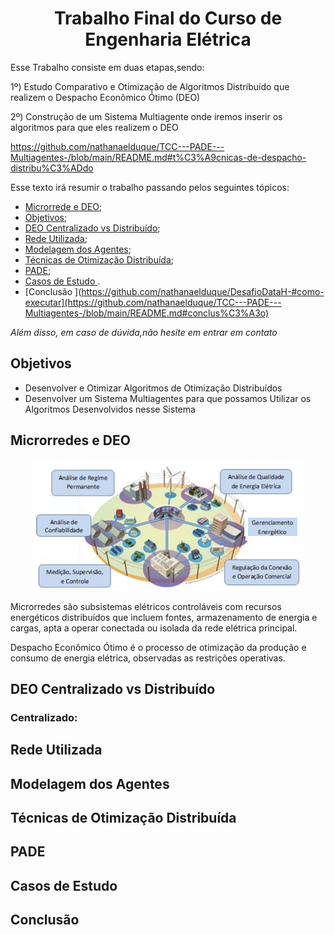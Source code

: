 
<h1 align="center"> Trabalho Final do Curso de Engenharia Elétrica </h1>


Esse Trabalho consiste em duas etapas,sendo:

1º) Estudo Comparativo e Otimização de Algoritmos Distribuído que realizem o Despacho Econômico Ótimo (DEO)

2º) Construção de um Sistema Multiagente onde iremos inserir os algoritmos para que eles realizem o DEO

https://github.com/nathanaelduque/TCC---PADE---Multiagentes-/blob/main/README.md#t%C3%A9cnicas-de-despacho-distribu%C3%ADdo

Esse texto irá resumir o trabalho passando pelos seguintes tópicos:
 * [Microrrede e DEO](https://github.com/nathanaelduque/TCC---PADE---Multiagentes-/blob/main/README.md#microrredes-e-deo);
 * [Objetivos](https://github.com/nathanaelduque/TCC---PADE---Multiagentes-/blob/main/README.md#objetivos);
 * [DEO Centralizado vs Distribuído](https://github.com/nathanaelduque/TCC---PADE---Multiagentes-/blob/main/README.md#deo-centralizado-vs-distribu%C3%ADdo);
 * [Rede Utilizada](https://github.com/nathanaelduque/TCC---PADE---Multiagentes-/blob/main/README.md#rede-utilizada);
 * [Modelagem dos Agentes](https://github.com/nathanaelduque/TCC---PADE---Multiagentes-/blob/main/README.md#modelagem-dos-agentes);
 * [Técnicas de Otimização Distribuída](https://github.com/nathanaelduque/TCC---PADE---Multiagentes-/blob/main/README.md#t%C3%A9cnicas-de-otimiza%C3%A7%C3%A3o-distribu%C3%ADda);
 * [PADE](https://github.com/nathanaelduque/TCC---PADE---Multiagentes-/blob/main/README.md#pade);
 * [Casos de Estudo ](https://github.com/nathanaelduque/TCC---PADE---Multiagentes-/blob/main/README.md#casos-de-estudo).
 * [Conclusão ](https://github.com/nathanaelduque/DesafioDataH-#como-executar](https://github.com/nathanaelduque/TCC---PADE---Multiagentes-/blob/main/README.md#conclus%C3%A3o)
 
 *Além disso, em caso de dúvida,não hesite em entrar em contato*
 
 ## Objetivos
 * Desenvolver e Otimizar Algoritmos de Otimização Distribuídos 
 * Desenvolver um Sistema Multiagentes para que possamos Utilizar os Algoritmos Desenvolvidos nesse Sistema
 
 ## Microrredes e DEO
 
 <div align="center">
 
 ![Microrrede](https://github.com/nathanaelduque/TCC---PADE---Multiagentes-/blob/main/Figuras/Microrredes.png)
 
 </div>
 
Microrredes são subsistemas elétricos controláveis com recursos energéticos distribuídos que incluem fontes, armazenamento de energia e cargas, apta a operar conectada ou isolada da rede elétrica principal.

Despacho Econômico Ótimo é o processo de otimização da produção e consumo de energia elétrica, observadas as restrições operativas.

## DEO Centralizado vs Distribuído 

### Centralizado:



## Rede Utilizada

## Modelagem dos Agentes 

## Técnicas de Otimização Distribuída

## PADE

## Casos de Estudo

## Conclusão 

